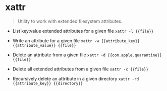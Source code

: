 # xattr
> Utility to work with extended filesystem attributes.

- List key:value extended attributes for a given file
`xattr -l {{file}}`

- Write an attribute for a given file
`xattr -w {{attribute_key}} {{attribute_value}} {{file}}`

- Delete an attribute from a given file
`xattr -d {{com.apple.quarantine}} {{file}}`

- Delete all extended attributes from a given file
`xattr -c {{file}}`

- Recursively delete an attribute in a given directory
`xattr -rd {{attribute_key}} {{directory}}`
